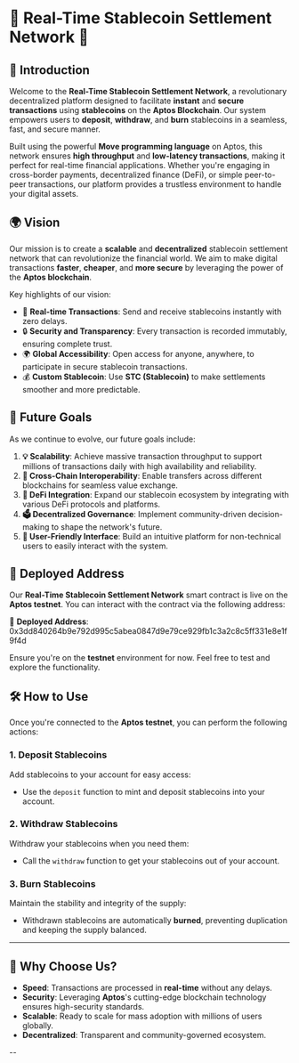 # 🌟 Real-Time Stablecoin Settlement Network 🌟

## 🚀 Introduction

Welcome to the **Real-Time Stablecoin Settlement Network**, a revolutionary decentralized platform designed to facilitate **instant** and **secure transactions** using **stablecoins** on the **Aptos Blockchain**. Our system empowers users to **deposit**, **withdraw**, and **burn** stablecoins in a seamless, fast, and secure manner.

Built using the powerful **Move programming language** on Aptos, this network ensures **high throughput** and **low-latency transactions**, making it perfect for real-time financial applications. Whether you're engaging in cross-border payments, decentralized finance (DeFi), or simple peer-to-peer transactions, our platform provides a trustless environment to handle your digital assets.

## 🌍 Vision

Our mission is to create a **scalable** and **decentralized** stablecoin settlement network that can revolutionize the financial world. We aim to make digital transactions **faster**, **cheaper**, and **more secure** by leveraging the power of the **Aptos blockchain**. 

Key highlights of our vision:
- 🔄 **Real-time Transactions**: Send and receive stablecoins instantly with zero delays.
- 🔒 **Security and Transparency**: Every transaction is recorded immutably, ensuring complete trust.
- 🌍 **Global Accessibility**: Open access for anyone, anywhere, to participate in secure stablecoin transactions.
- 💰 **Custom Stablecoin**: Use **STC (Stablecoin)** to make settlements smoother and more predictable.

## 🎯 Future Goals

As we continue to evolve, our future goals include:
1. **💡 Scalability**: Achieve massive transaction throughput to support millions of transactions daily with high availability and reliability.
2. **🔗 Cross-Chain Interoperability**: Enable transfers across different blockchains for seamless value exchange.
3. **💎 DeFi Integration**: Expand our stablecoin ecosystem by integrating with various DeFi protocols and platforms.
4. **🗳️ Decentralized Governance**: Implement community-driven decision-making to shape the network's future.
5. **🎨 User-Friendly Interface**: Build an intuitive platform for non-technical users to easily interact with the system.

## 📍 Deployed Address

Our **Real-Time Stablecoin Settlement Network** smart contract is live on the **Aptos testnet**. You can interact with the contract via the following address:

🔑 **Deployed Address**:  
0x3dd840264b9e792d995c5abea0847d9e79ce929fb1c3a2c8c5ff331e8e1f9f4d


Ensure you're on the **testnet** environment for now. Feel free to test and explore the functionality.

## 🛠️ How to Use

Once you're connected to the **Aptos testnet**, you can perform the following actions:

### 1. **Deposit Stablecoins**
Add stablecoins to your account for easy access:
- Use the `deposit` function to mint and deposit stablecoins into your account.

### 2. **Withdraw Stablecoins**
Withdraw your stablecoins when you need them:
- Call the `withdraw` function to get your stablecoins out of your account.

### 3. **Burn Stablecoins**
Maintain the stability and integrity of the supply:
- Withdrawn stablecoins are automatically **burned**, preventing duplication and keeping the supply balanced.

---

## 🌟 Why Choose Us?

- **Speed**: Transactions are processed in **real-time** without any delays.
- **Security**: Leveraging **Aptos**'s cutting-edge blockchain technology ensures high-security standards.
- **Scalable**: Ready to scale for mass adoption with millions of users globally.
- **Decentralized**: Transparent and community-governed ecosystem.

--
